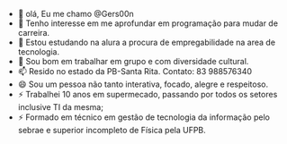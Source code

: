 - 👋 olá, Eu me chamo @Gers00n
- 👀 Tenho interesse em me aprofundar em programação para mudar de carreira.
- 🌱 Estou estudando na alura a procura de empregabilidade na area de tecnologia.
- 💞️ Sou bom em trabalhar em grupo e com diversidade cultural.
- 📫 Resido no estado da PB-Santa Rita. Contato: 83 988576340
- 😄 Sou um pessoa não tanto interativa, focado, alegre e respeitoso.
- ⚡ Trabalhei 10 anos em supermecado, passando por todos os setores inclusive TI da mesma;
- ⚡ Formado em técnico em gestão de tecnologia da informação pelo sebrae e superior incompleto de Física pela UFPB.
